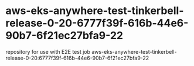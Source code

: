 # aws-eks-anywhere-test-tinkerbell-release-0-20-6777f39f-616b-44e6-90b7-6f21ec27bfa9-22
repository for use with E2E test job aws-eks-anywhere-test-tinkerbell-release-0-20:6777f39f-616b-44e6-90b7-6f21ec27bfa9-22
